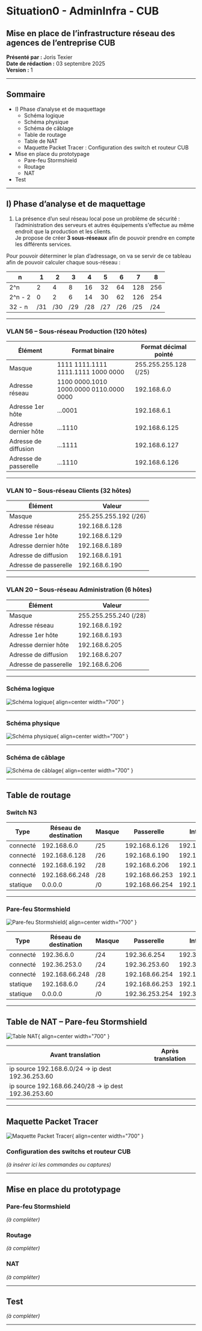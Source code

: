 # Situation0 - AdminInfra - CUB

## Mise en place de l’infrastructure réseau des agences de l’entreprise CUB  

**Présenté par :** Joris Texier  
**Date de rédaction :** 03 septembre 2025  
**Version :** 1  

---

## Sommaire

- I) Phase d’analyse et de maquettage
  - Schéma logique
  - Schéma physique
  - Schéma de câblage
  - Table de routage
  - Table de NAT
  - Maquette Packet Tracer : Configuration des switch et routeur CUB
- Mise en place du prototypage
  - Pare-feu Stormshield
  - Routage
  - NAT
- Test

---

## I) Phase d’analyse et de maquettage

1. La présence d’un seul réseau local pose un problème de sécurité :  
   l’administration des serveurs et autres équipements s'effectue au même endroit que la production et les clients.  
   Je propose de créer **3 sous-réseaux** afin de pouvoir prendre en compte les différents services.

Pour pouvoir déterminer le plan d’adressage, on va se servir de ce tableau afin de pouvoir calculer chaque sous-réseau :

| n | 1 | 2 | 3 | 4 | 5 | 6 | 7 | 8 |
|---|---|---|---|---|---|---|---|---|
| 2^n | 2 | 4 | 8 | 16 | 32 | 64 | 128 | 256 |
| 2^n - 2 | 0 | 2 | 6 | 14 | 30 | 62 | 126 | 254 |
| 32 - n | /31 | /30 | /29 | /28 | /27 | /26 | /25 | /24 |

---

### VLAN 56 – Sous-réseau Production (120 hôtes)

| Élément | Format binaire | Format décimal pointé |
|----------|----------------|------------------------|
| Masque | 1111 1111.1111 1111.1111 1000 0000 | 255.255.255.128 (/25) |
| Adresse réseau | 1100 0000.1010 1000.0000 0110.0000 0000 | 192.168.6.0 |
| Adresse 1er hôte | ...0001 | 192.168.6.1 |
| Adresse dernier hôte | ...1110 | 192.168.6.125 |
| Adresse de diffusion | ...1111 | 192.168.6.127 |
| Adresse de passerelle | ...1110 | 192.168.6.126 |

---

### VLAN 10 – Sous-réseau Clients (32 hôtes)

| Élément | Valeur |
|----------|--------|
| Masque | 255.255.255.192 (/26) |
| Adresse réseau | 192.168.6.128 |
| Adresse 1er hôte | 192.168.6.129 |
| Adresse dernier hôte | 192.168.6.189 |
| Adresse de diffusion | 192.168.6.191 |
| Adresse de passerelle | 192.168.6.190 |

---

### VLAN 20 – Sous-réseau Administration (6 hôtes)

| Élément | Valeur |
|----------|--------|
| Masque | 255.255.255.240 (/28) |
| Adresse réseau | 192.168.6.192 |
| Adresse 1er hôte | 192.168.6.193 |
| Adresse dernier hôte | 192.168.6.205 |
| Adresse de diffusion | 192.168.6.207 |
| Adresse de passerelle | 192.168.6.206 |

---

### Schéma logique

![Schéma logique](../../media/1.png){ align=center width="700" }

---

### Schéma physique

![Schéma physique](../../media/2.png){ align=center width="700" }

---

### Schéma de câblage

![Schéma de câblage](../../media/3.png){ align=center width="700" }

---

## Table de routage

### Switch N3

| Type | Réseau de destination | Masque | Passerelle | Interface |
|------|-----------------------|---------|-------------|------------|
| connecté | 192.168.6.0 | /25 | 192.168.6.126 | 192.168.6.126 |
| connecté | 192.168.6.128 | /26 | 192.168.6.190 | 192.168.6.190 |
| connecté | 192.168.6.192 | /28 | 192.168.6.206 | 192.168.6.206 |
| connecté | 192.168.66.248 | /28 | 192.168.66.253 | 192.168.66.253 |
| statique | 0.0.0.0 | /0 | 192.168.66.254 | 192.168.66.253 |

---

### Pare-feu Stormshield

![Pare-feu Stormshield](../../media/4.png){ align=center width="700" }

| Type | Réseau de destination | Masque | Passerelle | Interface |
|------|-----------------------|---------|-------------|------------|
| connecté | 192.36.6.0 | /24 | 192.36.6.254 | 192.36.6.254 |
| connecté | 192.36.253.0 | /24 | 192.36.253.60 | 192.36.253.60 |
| connecté | 192.168.66.248 | /28 | 192.168.66.254 | 192.168.66.254 |
| statique | 192.168.6.0 | /24 | 192.168.66.253 | 192.168.66.254 |
| statique | 0.0.0.0 | /0 | 192.36.253.254 | 192.36.253.60 |

---

## Table de NAT – Pare-feu Stormshield

![Table NAT](../../media/5.png){ align=center width="700" }

| Avant translation | Après translation |
|-------------------|-------------------|
| ip source 192.168.6.0/24 → ip dest 192.36.253.60 |
| ip source 192.168.66.240/28 → ip dest 192.36.253.60 |

---

## Maquette Packet Tracer

![Maquette Packet Tracer](../../media/maquette-packet-tracer.png){ align=center width="700" }

### Configuration des switchs et routeur CUB
*(à insérer ici les commandes ou captures)*

---

## Mise en place du prototypage

### Pare-feu Stormshield
*(à compléter)*

### Routage
*(à compléter)*

### NAT
*(à compléter)*

---

## Test
*(à compléter)*

---
